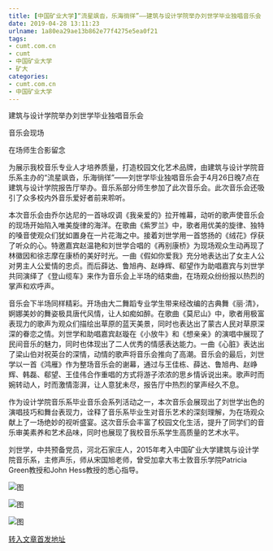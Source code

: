 ```yaml
---
title: [中国矿业大学]“流星飒沓，乐海徜徉”——建筑与设计学院举办刘世学毕业独唱音乐会  | cumt.com.cn
date: 2019-04-28 13:11:23
urlname: 1a80ea29ae13b862e77f4275e5ea0f21
tags: 
- cumt.com.cn
- cumt
- 中国矿业大学
- 矿大
categories:
- cumt.com.cn
- 中国矿业大学
---
```


建筑与设计学院举办刘世学毕业独唱音乐会

音乐会现场

在场师生合影留念

为展示我校音乐专业人才培养质量，打造校园文化艺术品牌，由建筑与设计学院音乐系主办的“流星飒沓，乐海徜徉”——刘世学毕业独唱音乐会于4月26日晚7点在建筑与设计学院报告厅举办。音乐系部分师生参加了此次音乐会。此次音乐会还吸引了众多校内外音乐爱好者前来聆听。

本次音乐会由乔尔达尼的一首咏叹调《我亲爱的》拉开帷幕，动听的歌声使音乐会的现场开始陷入唯美旋律的海洋。在歌曲《紫罗兰》中，歌者用优美的旋律、独特的嗓音使观众们犹如置身在一片花海之中。接着刘世学用一首悠扬的《绒花》俘获了听众的心。特邀嘉宾赵温艳和刘世学合唱的《再别康桥》为现场观众生动再现了林徽因和徐志摩在康桥的美好时光。一曲《假如你爱我》充分地表达出了女主人公对男主人公爱情的忠贞。而后薛达、鲁旭冉、赵峥辉、郗望作为助唱嘉宾与刘世学共同演绎了《登山缆车》来作为音乐会上半场的结束曲，在场观众纷纷报以热烈的掌声和欢呼声。 

音乐会下半场同样精彩。开场由大二舞蹈专业学生带来经改编的古典舞《丽·清》，婀娜美妙的舞姿极具唐代风情，让人如痴如醉。在歌曲《莫尼山》中，歌者用极富表现力的歌声为观众们描绘出草原的蓝天美景，同时也表达出了蒙古人民对草原深深的眷恋之情。刘世学和助唱嘉宾赵璇在《小放牛》和《想亲亲》的演唱中展现了民间音乐的魅力，同时也体现出了二人优秀的情感表达能力。一曲《心脏》表达出了梁山伯对祝英台的深情，动情的歌声将音乐会推向了高潮。音乐会的最后，刘世学以一首《鸿雁》作为整场音乐会的谢幕，通过与王佳栋、薛达、鲁旭冉、赵峥辉、韩磊、郗望、王佳伟合作重唱的方式将游子浓浓的思乡情诉说出来。歌声时而婉转动人，时而激情澎湃，让人意犹未尽，报告厅中热烈的掌声经久不息。

作为设计学院音乐系毕业音乐会系列活动之一，本次音乐会展现出了刘世学出色的演唱技巧和舞台表现力，诠释了音乐系毕业生对音乐艺术的深刻理解，为在场观众献上了一场绝妙的视听盛宴。这次音乐会丰富了校园文化生活，提升了同学们的音乐审美素养和艺术品味，同时也展现了我校音乐系学生高质量的艺术水平。

刘世学，中共预备党员，河北石家庄人，2015年考入中国矿业大学建筑与设计学院音乐系，主修声乐，师从宋国旭老师，曾受加拿大韦士敦音乐学院Patricia Green教授和John Hess教授的悉心指导。

![图](http://xwzx.cumt.edu.cn/_upload/article/images/56/23/e4820a094b7e96ebb8f3fdd6d13e/84f80be4-3b8e-4475-afdd-c28a9f4786c0.jpg)

![图](http://xwzx.cumt.edu.cn/_upload/article/images/56/23/e4820a094b7e96ebb8f3fdd6d13e/71690bcc-0460-41d5-8a6c-f04bd04bbcfa.jpg)

![图](http://xwzx.cumt.edu.cn/_upload/article/images/56/23/e4820a094b7e96ebb8f3fdd6d13e/2f555e19-557c-4b68-874f-08f195e20b99.jpg)

[转入文章首发地址](http://xwzx.cumt.edu.cn/f8/0c/c513a522252/page.htm)